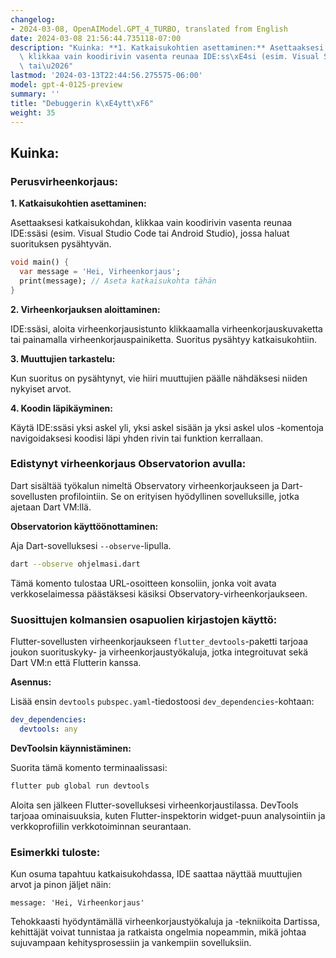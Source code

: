 ```yaml
---
changelog:
- 2024-03-08, OpenAIModel.GPT_4_TURBO, translated from English
date: 2024-03-08 21:56:44.735118-07:00
description: "Kuinka: **1. Katkaisukohtien asettaminen:** Asettaaksesi katkaisukohdan,\
  \ klikkaa vain koodirivin vasenta reunaa IDE:ss\xE4si (esim. Visual Studio Code\
  \ tai\u2026"
lastmod: '2024-03-13T22:44:56.275575-06:00'
model: gpt-4-0125-preview
summary: ''
title: "Debuggerin k\xE4ytt\xF6"
weight: 35
---
```


## Kuinka:


### Perusvirheenkorjaus:
**1. Katkaisukohtien asettaminen:**

Asettaaksesi katkaisukohdan, klikkaa vain koodirivin vasenta reunaa IDE:ssäsi (esim. Visual Studio Code tai Android Studio), jossa haluat suorituksen pysähtyvän.

```dart
void main() {
  var message = 'Hei, Virheenkorjaus';
  print(message); // Aseta katkaisukohta tähän
}
```

**2. Virheenkorjauksen aloittaminen:**

IDE:ssäsi, aloita virheenkorjausistunto klikkaamalla virheenkorjauskuvaketta tai painamalla virheenkorjauspainiketta. Suoritus pysähtyy katkaisukohtiin.

**3. Muuttujien tarkastelu:**

Kun suoritus on pysähtynyt, vie hiiri muuttujien päälle nähdäksesi niiden nykyiset arvot.

**4. Koodin läpikäyminen:**

Käytä IDE:ssäsi yksi askel yli, yksi askel sisään ja yksi askel ulos -komentoja navigoidaksesi koodisi läpi yhden rivin tai funktion kerrallaan.

### Edistynyt virheenkorjaus Observatorion avulla:
Dart sisältää työkalun nimeltä Observatory virheenkorjaukseen ja Dart-sovellusten profilointiin. Se on erityisen hyödyllinen sovelluksille, jotka ajetaan Dart VM:llä.

**Observatorion käyttöönottaminen:**

Aja Dart-sovelluksesi `--observe`-lipulla.

```bash
dart --observe ohjelmasi.dart
```

Tämä komento tulostaa URL-osoitteen konsoliin, jonka voit avata verkkoselaimessa päästäksesi käsiksi Observatory-virheenkorjaukseen.

### Suosittujen kolmansien osapuolien kirjastojen käyttö:
Flutter-sovellusten virheenkorjaukseen `flutter_devtools`-paketti tarjoaa joukon suorituskyky- ja virheenkorjaustyökaluja, jotka integroituvat sekä Dart VM:n että Flutterin kanssa.

**Asennus:**

Lisää ensin `devtools` `pubspec.yaml`-tiedostoosi `dev_dependencies`-kohtaan:

```yaml
dev_dependencies:
  devtools: any
```

**DevToolsin käynnistäminen:**

Suorita tämä komento terminaalissasi:

```bash
flutter pub global run devtools
```

Aloita sen jälkeen Flutter-sovelluksesi virheenkorjaustilassa. DevTools tarjoaa ominaisuuksia, kuten Flutter-inspektorin widget-puun analysointiin ja verkkoprofiilin verkkotoiminnan seurantaan.

### Esimerkki tuloste:
Kun osuma tapahtuu katkaisukohdassa, IDE saattaa näyttää muuttujien arvot ja pinon jäljet näin:

```
message: 'Hei, Virheenkorjaus'
```

Tehokkaasti hyödyntämällä virheenkorjaustyökaluja ja -tekniikoita Dartissa, kehittäjät voivat tunnistaa ja ratkaista ongelmia nopeammin, mikä johtaa sujuvampaan kehitysprosessiin ja vankempiin sovelluksiin.
